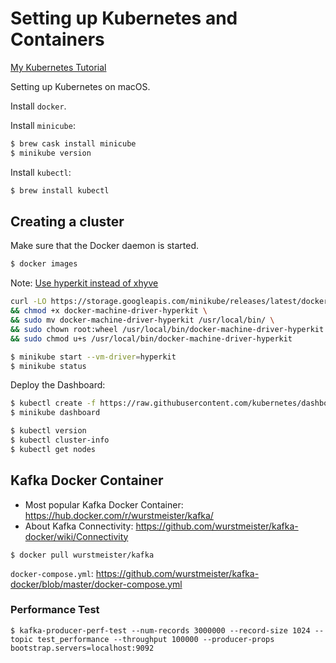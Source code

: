 # Setting up Kubernetes and Containers

[My Kubernetes Tutorial](https://github.com/zoltan-nz/kubernetes)

Setting up Kubernetes on macOS.

Install `docker`.

Install `minicube`:

```bash
$ brew cask install minicube
$ minikube version
```

Install `kubectl`:

```bash
$ brew install kubectl
```

## Creating a cluster

Make sure that the Docker daemon is started.

```bash
$ docker images
```

Note: [Use hyperkit instead of xhyve](https://github.com/kubernetes/minikube/blob/master/docs/drivers.md#hyperkit-driver)

```bash
curl -LO https://storage.googleapis.com/minikube/releases/latest/docker-machine-driver-hyperkit \
&& chmod +x docker-machine-driver-hyperkit \
&& sudo mv docker-machine-driver-hyperkit /usr/local/bin/ \
&& sudo chown root:wheel /usr/local/bin/docker-machine-driver-hyperkit \
&& sudo chmod u+s /usr/local/bin/docker-machine-driver-hyperkit
```

```bash
$ minikube start --vm-driver=hyperkit
$ minikube status
```

Deploy the Dashboard:

```bash
$ kubectl create -f https://raw.githubusercontent.com/kubernetes/dashboard/master/src/deploy/recommended/kubernetes-dashboard.yaml
$ minikube dashboard
```

```bash
$ kubectl version
$ kubectl cluster-info
$ kubectl get nodes
```

## Kafka Docker Container

* Most popular Kafka Docker Container: https://hub.docker.com/r/wurstmeister/kafka/
* About Kafka Connectivity: https://github.com/wurstmeister/kafka-docker/wiki/Connectivity

```
$ docker pull wurstmeister/kafka
```

`docker-compose.yml`: https://github.com/wurstmeister/kafka-docker/blob/master/docker-compose.yml


### Performance Test

```
$ kafka-producer-perf-test --num-records 3000000 --record-size 1024 --topic test_performance --throughput 100000 --producer-props bootstrap.servers=localhost:9092
```
